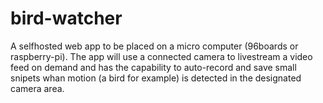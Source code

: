 # bird-watcher
A selfhosted web app to be placed on a micro computer (96boards or raspberry-pi). The app will use a connected camera to livestream a video feed on demand and has the capability to auto-record and save small snipets whan motion (a bird for example) is detected in the designated camera area.
